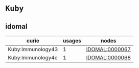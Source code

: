 # `Kuby`

## idomal

| curie             |   usages | nodes                                                   |
|-------------------|----------|---------------------------------------------------------|
| Kuby:Immunology43 |        1 | [IDOMAL:0000067](https://bioregistry.io/IDOMAL:0000067) |
| Kuby:Immunology4e |        1 | [IDOMAL:0000068](https://bioregistry.io/IDOMAL:0000068) |


